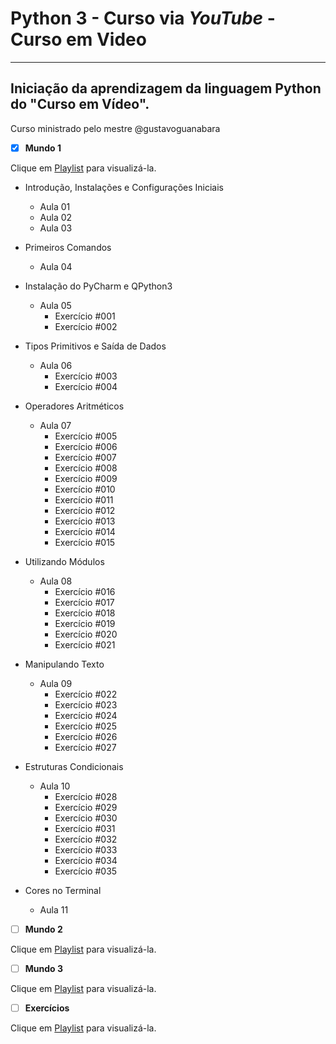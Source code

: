 # Python 3 - Curso via *YouTube* - Curso em Video
---
## Iniciação da aprendizagem da linguagem Python do "Curso em Vídeo".
Curso ministrado pelo mestre @gustavoguanabara
- [x] **Mundo 1**

Clique em [Playlist](https://www.youtube.com/watch?v=S9uPNppGsGo&list=PLHz_AreHm4dlKP6QQCekuIPky1CiwmdI6&pp=iAQB) para visualizá-la.

* Introdução, Instalações e Configurações Iniciais
    * Aula 01
    * Aula 02
    * Aula 03

* Primeiros Comandos
    * Aula 04

* Instalação do PyCharm e QPython3
    * Aula 05
        * Exercício \#001
        * Exercício \#002

* Tipos Primitivos e Saída de Dados
    * Aula 06
        * Exercício \#003
        * Exercício \#004

* Operadores Aritméticos
    * Aula 07
        * Exercício \#005
        * Exercício \#006
        * Exercício \#007
        * Exercício \#008
        * Exercício \#009
        * Exercício \#010
        * Exercício \#011
        * Exercício \#012
        * Exercício \#013
        * Exercício \#014
        * Exercício \#015

* Utilizando Módulos
    * Aula 08
        * Exercício \#016
        * Exercício \#017
        * Exercício \#018
        * Exercício \#019
        * Exercício \#020
        * Exercício \#021

* Manipulando Texto
    * Aula 09
        * Exercício \#022
        * Exercício \#023
        * Exercício \#024
        * Exercício \#025
        * Exercício \#026
        * Exercício \#027

* Estruturas Condicionais
    * Aula 10
        * Exercício \#028
        * Exercício \#029
        * Exercício \#030
        * Exercício \#031
        * Exercício \#032
        * Exercício \#033
        * Exercício \#034
        * Exercício \#035

* Cores no Terminal
    * Aula 11

- [ ] **Mundo 2**

Clique em [Playlist](https://www.youtube.com/watch?v=nJkVHusJp6E&list=PLHz_AreHm4dk_nZHmxxf_J0WRAqy5Czye&pp=iAQB) para visualizá-la.

- [ ] **Mundo 3**

Clique em [Playlist](https://www.youtube.com/watch?v=0LB3FSfjvao&list=PLHz_AreHm4dksnH2jVTIVNviIMBVYyFnH&pp=iAQB) para visualizá-la.

- [ ] **Exercícios**

Clique em [Playlist](https://www.youtube.com/playlist?list=PLHz_AreHm4dm6wYOIW20Nyg12TAjmMGT-) para visualizá-la.
